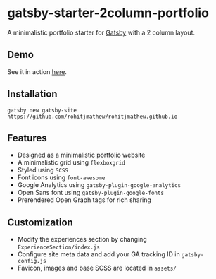 # gatsby-starter-2column-portfolio
A minimalistic portfolio starter for [Gatsby](https://www.gatsbyjs.org/) with a 2 column layout.  

## Demo
See it in action [here](https://rohitjmathew.xyz/).

## Installation
```
gatsby new gatsby-site https://github.com/rohitjmathew/rohitjmathew.github.io
```

## Features
- Designed as a minimalistic portfolio website
- A minimalistic grid using `flexboxgrid`
- Styled using `SCSS`
- Font icons using `font-awesome`
- Google Analytics using `gatsby-plugin-google-analytics`
- Open Sans font using `gatsby-plugin-google-fonts`
- Prerendered Open Graph tags for rich sharing

## Customization
- Modify the experiences section by changing `ExperienceSection/index.js`
- Configure site meta data and add your GA tracking ID in `gatsby-config.js`
- Favicon, images and base SCSS are located in `assets/`